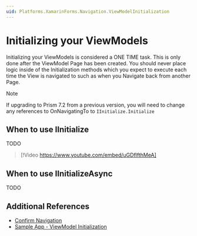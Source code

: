 ```yaml
---
uid: Platforms.XamarinForms.Navigation.ViewModelInitialization
---
```

# Initializing your ViewModels

Initializing your ViewModels is considered a ONE TIME task. This is only done after the ViewModel Page has been created. You should never place logic inside of the Initialization methods which you expect to execute each time the View is navigated to such as when you Navigate back from another Page.

> [!NOTE]
> If upgrading to Prism 7.2 from a previous version, you will need to change any references to OnNavigatingTo to `IInitialize.Initialize`

## When to use IInitialize

TODO

> [!Video https://www.youtube.com/embed/uGDflfthMeA]

## When to use IInitializeAsync

TODO

## Additional References

- [Confirm Navigation](xref:Platforms.XamarinForms.Navigation.Confirming)
- [Sample App - ViewModel Initialization](https://github.com/PrismLibrary/Prism-Samples-Forms/tree/master/13-ViewModelInitialization)